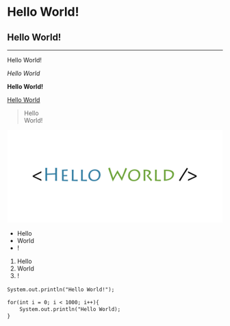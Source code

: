 # Hello World!
## Hello World!
---
Hello World!

*Hello World*

**Hello World!**

[Hello World](https://en.wikipedia.org/wiki/%22Hello,_World!%22_program)
>Hello\
>World!

![Image](hello-world.png)

* Hello
* World
* !

1. Hello
2. World
3. !

`System.out.println("Hello World!");`

```
for(int i = 0; i < 1000; i++){
    System.out.println("Hello World);
}
```

